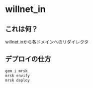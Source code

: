 # willnet_in

## これは何？

willnet.inから各ドメインへのリダイレクタ

## デプロイの仕方

```ruby
gem i mrsk
mrsk envify 
mrsk deploy
``` 
